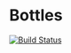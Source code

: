 # Bottles
[![Build Status](https://travis-ci.org/strootje/bottles.svg?branch=master)](https://travis-ci.org/strootje/bottles)
